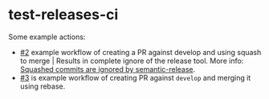 # test-releases-ci

Some example actions:

- [#2](https://github.com/yegorgunko/test-releases-ci/pulls/2) example workflow of creating a PR against develop and using squash to merge | Results in complete ignore of the release tool. More info: [Squashed commits are ignored by semantic-release](https://semantic-release.gitbook.io/semantic-release/support/troubleshooting#squashed-commits-are-ignored-by-semantic-release).
- [#3](https://github.com/yegorgunko/test-releases-ci/pulls/3) is example workflow of creating PR against `develop` and merging it using rebase.
